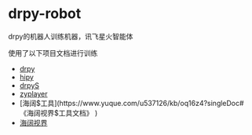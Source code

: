 # drpy-robot

drpy的机器人训练机器，讯飞星火智能体

使用了以下项目文档进行训练

* [drpy](https://github.com/hjdhnx/dr_py)
* [hipy](https://github.com/hjdhnx/hipy-server)
* [drpyS](https://github.com/hjdhnx/drpy-node)
* [zyplayer](https://github.com/Hiram-Wong/ZyPlayer)
* [海阔$工具](https://www.yuque.com/u537126/kb/oq16z4?singleDoc#《海阔视界$工具文档》 )
* [海阔视界](https://docs.189.tyrantg.com/)
